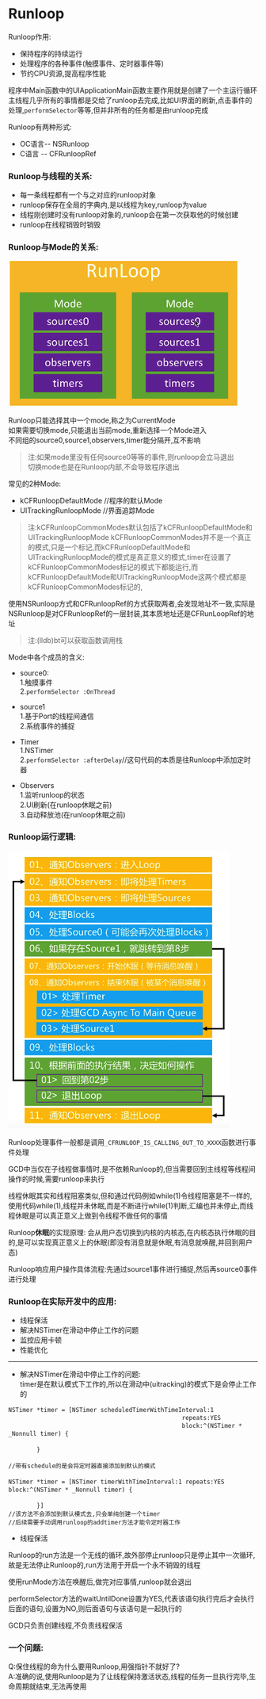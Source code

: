 # Runloop

Runloop作用:</br>
* 保持程序的持续运行
* 处理程序的各种事件(触摸事件、定时器事件等)
* 节约CPU资源,提高程序性能

程序中Main函数中的UIApplicationMain函数主要作用就是创建了一个主运行循环</br>
主线程几乎所有的事情都是交给了runloop去完成,比如UI界面的刷新,点击事件的处理,`performSelector`等等,但并非所有的任务都是由runloop完成

Runloop有两种形式:</br>
* OC语言-- NSRunloop
* C语言 -- CFRunloopRef

### Runloop与线程的关系:</br>
* 每一条线程都有一个与之对应的runloop对象
* runloop保存在全局的字典内,是以线程为key,runloop为value
* 线程刚创建时没有runloop对象的,runloop会在第一次获取他的时候创建
* runloop在线程销毁时销毁

### Runloop与Mode的关系:</br>
![](Snip20180601_27.png)

Runloop只能选择其中一个mode,称之为CurrentMode</br>
如果需要切换mode,只能退出当前mode,重新选择一个Mode进入</br>
不同组的source0,source1,observers,timer能分隔开,互不影响

>注:如果mode里没有任何source0等等的事件,则runloop会立马退出</br>
>切换mode也是在Runloop内部,不会导致程序退出

常见的2种Mode:</br>
* kCFRunloopDefaultMode  //程序的默认Mode
* UITrackingRunloopMode  //界面追踪Mode

>注:kCFRunloopCommonModes默认包括了kCFRunloopDefaultMode和UITrackingRunloopMode
>kCFRunloopCommonModes并不是一个真正的模式,只是一个标记,而kCFRunloopDefaultMode和UITrackingRunloopMode的模式是真正意义的模式,timer在设置了kCFRunloopCommonModes标记的模式下都能运行,而kCFRunloopDefaultMode和UITrackingRunloopMode这两个模式都是kCFRunloopCommonModes标记的,

使用NSRunloop方式和CFRunloopRef的方式获取两者,会发现地址不一致,实际是NSRunloop是对CFRunloopRef的一层封装,其本质地址还是CFRunLoopRef的地址

>注:(lldb)bt可以获取函数调用栈

Mode中各个成员的含义:</br>
* source0:</br>
1.触摸事件</br>
2.`performSelector :OnThread`

* source1</br>
1.基于Port的线程间通信</br>
2.系统事件的捕捉

* Timer</br>
1.NSTimer</br>
2.`performSelector :afterDelay`//这句代码的本质是往Runloop中添加定时器

* Observers</br>
1.监听runloop的状态</br>
2.UI刷新(在runloop休眠之前)</br>
3.自动释放池(在runloop休眠之前)

### Runloop运行逻辑:</br>

![](Snip20180604_1.png)

Runloop处理事件一般都是调用`_CFRUNLOOP_IS_CALLING_OUT_TO_XXXX`函数进行事件处理

GCD中当仅在子线程做事情时,是不依赖Runloop的,但当需要回到主线程等线程间操作的时候,需要runloop来执行

线程休眠其实和线程阻塞类似,但和通过代码例如while(1)令线程阻塞是不一样的,使用代码while(1),线程并未休眠,而是不断进行while(1)判断,汇编也并未停止,而线程休眠是可以真正意义上做到令线程不做任何的事情

Runloop**休眠**的实现原理: 会从用户态切换到内核的内核态,在内核态执行休眠的目的,是可以实现真正意义上的休眠(即没有消息就是休眠,有消息就唤醒,并回到用户态)

Runloop响应用户操作具体流程:先通过source1事件进行捕捉,然后再source0事件进行处理

### Runloop在实际开发中的应用:</br>
* 线程保活
* 解决NSTimer在滑动中停止工作的问题
* 监控应用卡顿
* 性能优化

--------------------------------

* 解决NSTimer在滑动中停止工作的问题:</br>
timer是在默认模式下工作的,所以在滑动中(uitracking)的模式下是会停止工作的

```objc
NSTimer *timer = [NSTimer scheduledTimerWithTimeInterval:1 
                                                 repeats:YES          
                                                 block:^(NSTimer * _Nonnull timer) {
            
        }
        
//带有schedule的是会将定时器直接添加到默认的模式

NSTimer *timer = [NSTimer timerWithTimeInterval:1 repeats:YES block:^(NSTimer * _Nonnull timer) {
            
        }]
//该方法不会添加到默认模式去,只会单纯创建一个timer
//后续需要手动调用runloop的addtimer方法才能令定时器工作
```

* 线程保活

Runloop的run方法是一个无线的循环,故外部停止runloop只是停止其中一次循环,故是无法停止Runloop的,run方法用于开启一个永不销毁的线程

使用runMode方法在唤醒后,做完对应事情,runloop就会退出

performSelector方法的waitUntilDone设置为YES,代表该语句执行完后才会执行后面的语句,设置为NO,则后面语句与该语句是一起执行的

GCD只负责创建线程,不负责线程保活

### 一个问题:</br>
Q:保住线程的命为什么要用Runloop,用强指针不就好了?</br>
A:准确的说,使用Runloop是为了让线程保持激活状态,线程的任务一旦执行完毕,生命周期就结束,无法再使用
